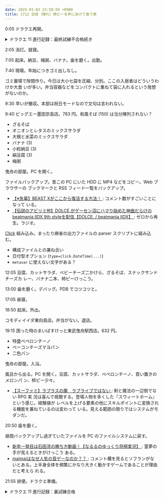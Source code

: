 ```yaml
---
date: 2025-01-02 23:59:59 +0900
title: 1712 日目（晴れ）柿ピーを丼にあけて食う男
---
```


0:05 ドラクエ再開。

<details><summary>ドラクエ 11 進行記録：最終試練不合格続き</summary>
<p>四時間近く同じ戦闘を続けていると頭がバカになりそうだ。いいパターンを見つけたので記しておく。</p>
<ul>
  <li>ベロニカ＆セーニャのクロスマダンテ。二人ゾーンが必要。調整してから挑戦すればいい。
  何回戦で使うのが最善かが問題。タコを瞬殺できることは確認。</li>
  <li>カミュのぶんしん→会心必中 or ブーメラン二丁装備からのパワフルスロー。反復する。二回戦と三回戦での使い勝手が良い。</li>
</ul>
<p>規定 30 手撃破のところ 31 手を二度やらかしたので、今晩はもうダメだ。</p>
</details>

2:05 消灯。就寝。

7:05 起床。納豆、梅粥、バナナ。歯を磨く。出勤。

7:40 現場。年始につきゴミ出しなし。

ゴミ置場で隙間作り。今日は大小七袋を圧縮、分別。ここの入居者はどういうわけか大食
いが多い。弁当容器などをコンパクトに重ねて袋に入れるという発想がないのか。

9:30 早いが撤収。本部は祝日モードなので文句は言われない。

9:40 ビッグエー墨田京島店。783 円。和風そば (150) は当分陳列されない？

* ざるそば
* オニオンとレタスのミックスサラダ
* 大根と水菜のミックスサラダ
* バナナ (3)
* 小粒納豆 (3)
* 絹豆腐 (3)
* 梅粥

曳舟の部屋。PC を開く。

ファイルバックアップ。昔この PC にいた HDD に MP4 などをコピー。Web ブラウザーの
ブックマークと RSS フィード一覧をバックアップ。

* [【※急募】BEAST Xがここから復活する方法！
  ](https://www.youtube.com/watch?v=quKKVn1wVfU): コメント数がすごいことになって
  いる。
* [【伝説のアビリミ他】DOLCE.がゲーセン沼にハマり始めた神曲だらけの beatmania
  IIDX 9th styleを配信【DOLCE. / beatmania IIDX】
  ](https://www.youtube.com/watch?v=mGrrE6gF2VI): ゼロから再生。ラジオ。

[Click] 組み込み。まったり麻雀の出力ファイルの parser スクリプトに組み込む。

* 構成ファイルとの兼ね合い
* 日付型オプション (`type=click.DateTime(...)`)
* `metavar` に使えない文字がある？

12:05 豆腐、カットサラダ、ベビーチーズ二かけら、ざるそば、スナックサンドチーズカ
レー、バナナ二本、柿ピーけっこう。

13:00 歯を磨く。デバッグ。PDB でコツコツと。

17:05 昼寝。

18:50 起床。外出。

コモディイイダ東向島店。弁当がない。退店。

19:15 困った時のまいばすけっと東武曳舟駅西店。632 円。

* 特盛ペペロンチーノ
* ベーコンチーズマヨパン
* 二色パン

曳舟の部屋。入浴。

風呂から出る。PC を開く。豆腐、カットサラダ、ペペロンチーノ、買い置きのメロンパ
ン、柿ピー少々。

* [【スーファミ】ラプラスの魔　ラブライブではない
  ](https://www.youtube.com/watch?v=zu9L0VgpKl0): 剣と魔法の一辺倒でない RPG 実
  況は喜んで視聴する。登場人物を多くした『スウィートホーム』という感じ。経験値が
  レベルを上げる要素の他にスキルポイントに変換される機能を兼ねているのは変わって
  いる。見える範囲の限りではシステムがモダンだ。

20:50 歯を磨く。

昼間バックアップし過ぎていたファイルを PC のファイルシステムに戻す。

* [新年一発目は石田流の勝ち方動画！【なるるのゆっくり将棋実況】
  ](https://www.youtube.com/watch?v=2eVP-J_D2p4): 霊夢の手が見えるときがけっこう
  ある。
* [maimaiはなぜ人気の音ゲーなのか？？
  ](https://www.youtube.com/watch?v=OdhPSFta57A): コメント欄を見るとソフランがな
  いとある。上半身全体を頻繁にかなり大きく動かすゲームであることが理由だと考えら
  れる。

21:55 排便。ドラクエ準備。

<details><summary>ドラクエ 11 進行記録：裏試練合格</summary>
<p>ドゥルダ郷修練場の裏試練に再々挑戦。その前にスキルパネル調整と気分転換の鍛冶素材集め。</p>
<ol>
<li>シルビアとロウで挑む。真ン中の奴だけ先に HP をジャスティスで削っておいて、ロウのマヒャデドスをかます。</li>
<li>ベロニカ＆セーニャ。クロスマダンテ。テンタコルスに 4000 超のダメージを与えて一手で終わる。</li>
<li>マルティナ＆カミュ。カミュにはめざましリングを二つ装備させておく。これでも眠るときは眠る。
パンドラボックスに分身→会心、会心。←記憶が不確か。あとはパワフルスローとピンクタイフーンで一掃。</li>
<li>主人公＆グレイグ。連携技で背水の陣を張り、単体特化特技でサラマンダーとラゴンヌを先に倒す。
運が良ければ後者を痺れさせることができる。
デビルウィザードとほうおうだけが残る状態になれば、主人公の閃光斬などで一気に。
ドラクエ 3 ならザオリクがあり得た。今回ももしかしたらあったのかもしれない。</li>
</ol>
<p>こんな感じで 21 手撃破。褒美をゲット。</p>

<p>裏試練クリアはさすがに見送る。真ボス撃破を優先する。
第二戦のデカブツ二体をどうするのかノープラン。</p>

<p>鍛冶を少し進める。次回は邪神を倒しに行くか、素材収集＆鍛冶か、大穴でウマレースか。</p>
</details>

[Click]: <https://click.palletsprojects.com/en/stable/>
